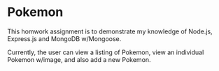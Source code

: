 # Pokemon
This homwork assignment is to demonstrate my knowledge of Node.js, Express.js and MongoDB w/Mongoose.

Currently, the user can view a listing of Pokemon, view an individual Pokemon w/image, and also add a new Pokemon.
